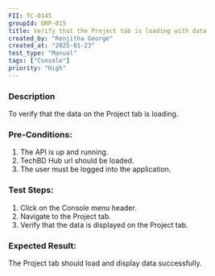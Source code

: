 ```yaml
---
FII: TC-0145
groupId: GRP-015
title: Verify that the Project tab is loading with data
created_by: "Renjitha George"
created_at: "2025-01-23"
test_type: "Manual"
tags: ["Console"]
priority: "High"
---
```


### Description

To verify that the data on the Project tab is loading.

### Pre-Conditions:

1. The API is up and running.
2. TechBD Hub url should be loaded.
3. The user must be logged into the application.

### Test Steps:

1. Click on the Console menu header.
2. Navigate to the Project tab.
3. Verify that the data is displayed on the Project tab.

### Expected Result:

The Project tab should load and display data successfully.
